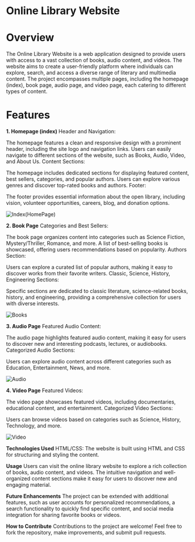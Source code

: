 # Online Library Website
# **Overview**
The Online Library Website is a web application designed to provide users with access to a vast collection of books, audio content, and videos. The website aims to create a user-friendly platform where individuals can explore, search, and access a diverse range of literary and multimedia content. The project encompasses multiple pages, including the homepage (index), book page, audio page, and video page, each catering to different types of content.

# **Features**
**1. Homepage (index)**
Header and Navigation:

The homepage features a clean and responsive design with a prominent header, including the site logo and navigation links.
Users can easily navigate to different sections of the website, such as Books, Audio, Video, and About Us.
Content Sections:

The homepage includes dedicated sections for displaying featured content, best sellers, categories, and popular authors.
Users can explore various genres and discover top-rated books and authors.
Footer:

The footer provides essential information about the open library, including vision, volunteer opportunities, careers, blog, and donation options.

![Index(HomePage)](https://github.com/MohamedShahbaaz/Frontend_Projects/assets/111191730/3f5e6b25-9561-4676-8167-7c8ba90ac8ba)

**2. Book Page**
Categories and Best Sellers:

The book page organizes content into categories such as Science Fiction, Mystery/Thriller, Romance, and more.
A list of best-selling books is showcased, offering users recommendations based on popularity.
Authors Section:

Users can explore a curated list of popular authors, making it easy to discover works from their favorite writers.
Classic, Science, History, Engineering Sections:

Specific sections are dedicated to classic literature, science-related books, history, and engineering, providing a comprehensive collection for users with diverse interests.

![Books](https://github.com/MohamedShahbaaz/Frontend_Projects/assets/111191730/339de1a4-cb12-4ea1-b76a-0ac2a83c7b10)

**3. Audio Page**
Featured Audio Content:

The audio page highlights featured audio content, making it easy for users to discover new and interesting podcasts, lectures, or audiobooks.
Categorized Audio Sections:

Users can explore audio content across different categories such as Education, Entertainment, News, and more.

![Audio](https://github.com/MohamedShahbaaz/Frontend_Projects/assets/111191730/78e4485d-61b7-421b-aa13-d633fb517e16)

**4. Video Page**
Featured Videos:

The video page showcases featured videos, including documentaries, educational content, and entertainment.
Categorized Video Sections:

Users can browse videos based on categories such as Science, History, Technology, and more.

![Video](https://github.com/MohamedShahbaaz/Frontend_Projects/assets/111191730/c6c1961a-010a-46f9-be94-1b8769ccac0c)

**Technologies Used**
HTML/CSS: The website is built using HTML and CSS for structuring and styling the content.

**Usage**
Users can visit the online library website to explore a rich collection of books, audio content, and videos. The intuitive navigation and well-organized content sections make it easy for users to discover new and engaging material.

**Future Enhancements**
The project can be extended with additional features, such as user accounts for personalized recommendations, a search functionality to quickly find specific content, and social media integration for sharing favorite books or videos.

**How to Contribute**
Contributions to the project are welcome! Feel free to fork the repository, make improvements, and submit pull requests.
